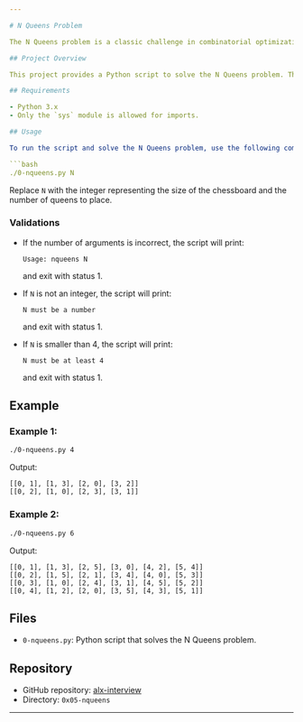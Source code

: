 ```yaml
---

# N Queens Problem

The N Queens problem is a classic challenge in combinatorial optimization and backtracking algorithms. The goal is to place N non-attacking queens on an N×N chessboard such that no two queens threaten each other.

## Project Overview

This project provides a Python script to solve the N Queens problem. The script generates all possible solutions for placing N queens on an N×N chessboard where no two queens can attack each other.

## Requirements

- Python 3.x
- Only the `sys` module is allowed for imports.

## Usage

To run the script and solve the N Queens problem, use the following command:

```bash
./0-nqueens.py N
```

Replace `N` with the integer representing the size of the chessboard and the number of queens to place.

### Validations

- If the number of arguments is incorrect, the script will print:
  ```
  Usage: nqueens N
  ```
  and exit with status 1.

- If `N` is not an integer, the script will print:
  ```
  N must be a number
  ```
  and exit with status 1.

- If `N` is smaller than 4, the script will print:
  ```
  N must be at least 4
  ```
  and exit with status 1.

## Example

### Example 1: 

```bash
./0-nqueens.py 4
```

Output:

```
[[0, 1], [1, 3], [2, 0], [3, 2]]
[[0, 2], [1, 0], [2, 3], [3, 1]]
```

### Example 2:

```bash
./0-nqueens.py 6
```

Output:

```
[[0, 1], [1, 3], [2, 5], [3, 0], [4, 2], [5, 4]]
[[0, 2], [1, 5], [2, 1], [3, 4], [4, 0], [5, 3]]
[[0, 3], [1, 0], [2, 4], [3, 1], [4, 5], [5, 2]]
[[0, 4], [1, 2], [2, 0], [3, 5], [4, 3], [5, 1]]
```

## Files

- `0-nqueens.py`: Python script that solves the N Queens problem.

## Repository

- GitHub repository: [alx-interview](https://github.com/yourusername/alx-interview)
- Directory: `0x05-nqueens`

---
```

